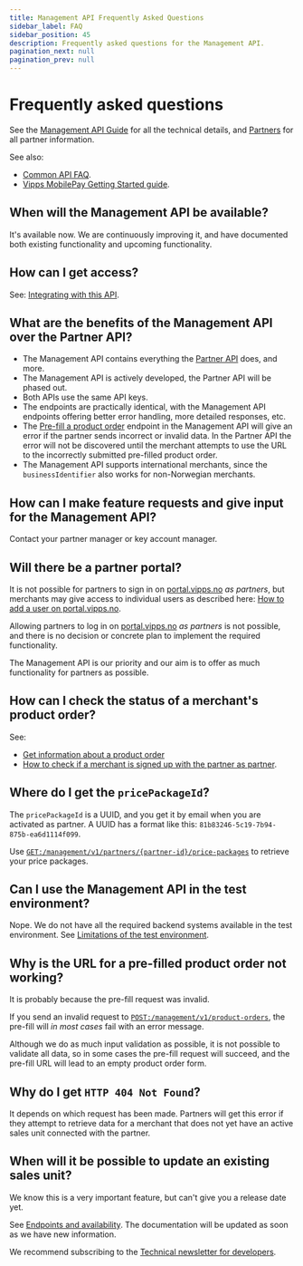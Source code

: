 ```yaml
---
title: Management API Frequently Asked Questions
sidebar_label: FAQ
sidebar_position: 45
description: Frequently asked questions for the Management API.
pagination_next: null
pagination_prev: null
---
```


# Frequently asked questions

See the
[Management API Guide](management-api-guide.md)
for all the technical details, and
[Partners](https://developer.vippsmobilepay.com/docs/partner/)
for all partner information.

See also:

* [Common API FAQ](https://developer.vippsmobilepay.com/docs/faqs).
* [Vipps MobilePay Getting Started guide](https://developer.vippsmobilepay.com/docs/getting-started).

## When will the Management API be available?

It's available now. We are continuously improving it, and have documented both existing functionality
and upcoming functionality.

## How can I get access?

See:
[Integrating with this API](https://developer.vippsmobilepay.com/docs/APIs/management-api/management-api-guide/#integrating-with-this-api).

## What are the benefits of the Management API over the Partner API?

* The Management API contains everything the
  [Partner API](https://developer.vippsmobilepay.com/docs/APIs/partner-api/) does, and more.
* The Management API is actively developed, the Partner API will be phased out.
* Both APIs use the same API keys.
* The endpoints are practically identical, with the Management API endpoints offering better
  error handling, more detailed responses, etc.
* The
  [Pre-fill a product order](https://developer.vippsmobilepay.com/docs/APIs/management-api/management-api-guide/#pre-fill-a-product-order)
  endpoint in the Management API will give an error if the partner sends incorrect or invalid data.
  In the Partner API the error will not be discovered until the merchant attempts to use the URL
  to the incorrectly submitted pre-filled product order.  
* The Management API supports international merchants, since the `businessIdentifier`
  also works for non-Norwegian merchants.

## How can I make feature requests and give input for the Management API?

Contact your partner manager or key account manager.

## Will there be a partner portal?

It is not possible for partners to sign in on
[portal.vipps.no](https://portal.vipps.no)
*as partners*, but merchants may give access to individual users
as described here:
[How to add a user on portal.vipps.no](https://developer.vippsmobilepay.com/docs/partner/add-portal-user/).

Allowing partners to log in on
[portal.vipps.no](https://portal.vipps.no)
*as partners* is not possible,
and there is no decision or concrete plan to implement the required functionality.

The Management API is our priority and our aim is to offer as much functionality for partners
as possible.

## How can I check the status of a merchant's product order?

See:
* [Get information about a product order](https://developer.vippsmobilepay.com/docs/APIs/management-api/management-api-guide/#get-information-about-a-product-order)
* [How to check if a merchant is signed up with the partner as partner](https://developer.vippsmobilepay.com/docs/partner/#how-to-check-if-a-merchant-is-signed-up-with-the-partner-as-partner).

## Where do I get the `pricePackageId`?

The `pricePackageId` is a UUID, and you get it by email when you are activated as partner.
A UUID has a format like this: `81b83246-5c19-7b94-875b-ea6d1114f099`.

Use
[`GET:/management/v1/partners/{partner-id}/price-packages`](https://developer.vippsmobilepay.com/api/management/#tag/Partners/operation/getPartnerPricePackages)
to retrieve your price packages.

## Can I use the Management API in the test environment?

Nope. We do not have all the required backend systems available in the test
environment. See
[Limitations of the test environment](https://developer.vippsmobilepay.com/docs/test-environment/#limitations-of-the-test-environment).

## Why is the URL for a pre-filled product order not working?

It is probably because the pre-fill request was invalid.

If you send an invalid request to
[`POST:/management/v1/product-orders`](https://developer.vippsmobilepay.com/api/management/#tag/Product-orders/operation/orderProduct),
the pre-fill will *in most cases* fail with an error message.

Although we do as much input validation as possible, it is not possible to validate all data, so in some cases the
pre-fill request will succeed, and the pre-fill URL will lead to an empty product order form.

## Why do I get `HTTP 404 Not Found`?

It depends on which request has been made.
Partners will get this error if they attempt to retrieve data for a merchant that does not yet have
an active sales unit connected with the partner.

## When will it be possible to update an existing sales unit?

We know this is a very important feature, but can't give you a release date yet.

See
[Endpoints and availability](https://developer.vippsmobilepay.com/docs/APIs/management-api/management-api-guide/#endpoints-and-availability).
The documentation will be updated as soon as we have new information.

We recommend subscribing to the
[Technical newsletter for developers](https://developer.vippsmobilepay.com/docs/newsletters).
